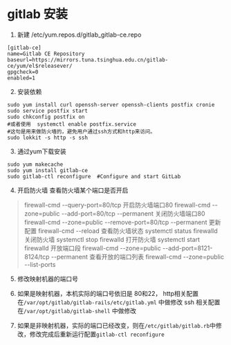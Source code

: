 # gitlab 安装

1. 新建 /etc/yum.repos.d/gitlab_gitlab-ce.repo
```
[gitlab-ce]
name=Gitlab CE Repository
baseurl=https://mirrors.tuna.tsinghua.edu.cn/gitlab-ce/yum/el$releasever/
gpgcheck=0
enabled=1
```

2. 安装依赖

```
sudo yum install curl openssh-server openssh-clients postfix cronie
sudo service postfix start
sudo chkconfig postfix on
#或者使用  systemctl enable postfix.service
#这句是用来做防火墙的，避免用户通过ssh方式和http来访问。
sudo lokkit -s http -s ssh
```

3. 通过yum下载安装
```
sudo yum makecache
sudo yum install gitlab-ce
sudo gitlab-ctl reconfigure  #Configure and start GitLab
```

4. 开启防火墙
查看防火墙某个端口是否开启
> firewall-cmd --query-port=80/tcp
开启防火墙端口80
> firewall-cmd --zone=public --add-port=80/tcp --permanent
关闭防火墙端口80
> firewall-cmd --zone=public --remove-port=80/tcp --permanent
更新配置
> firewall-cmd --reload
查看防火墙状态
> systemctl status firewalld
关闭防火墙
> systemctl stop firewalld
打开防火墙
> systemctl start firewalld
开放端口段
> firewall-cmd --zone=public --add-port=8121-8124/tcp --permanent
查看开放的端口列表
> firewall-cmd --zone=public --list-ports

5. 修改映射机器的端口号

1. 如果是映射机器，本机实际的端口号依旧是 80和22，
http相关配置在`/var/opt/gitlab/gitlab-rails/etc/gitlab.yml` 中做修改
ssh 相关配置在`/var/opt/gitlab/gitlab-shell` 中做修改

2. 如果是非映射机器，实际的端口已经改变，则在`/etc/gitlab/gitlab.rb`中修改，修改完成后重新运行配置`gitlab-ctl reconfigure`